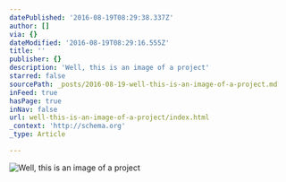 ```yaml
---
datePublished: '2016-08-19T08:29:38.337Z'
author: []
via: {}
dateModified: '2016-08-19T08:29:16.555Z'
title: ''
publisher: {}
description: 'Well, this is an image of a project'
starred: false
sourcePath: _posts/2016-08-19-well-this-is-an-image-of-a-project.md
inFeed: true
hasPage: true
inNav: false
url: well-this-is-an-image-of-a-project/index.html
_context: 'http://schema.org'
_type: Article

---
```

![Well, this is an image of a project](https://the-grid-user-content.s3-us-west-2.amazonaws.com/fcec0432-455b-49c4-9845-975b41f63bd6.jpg)